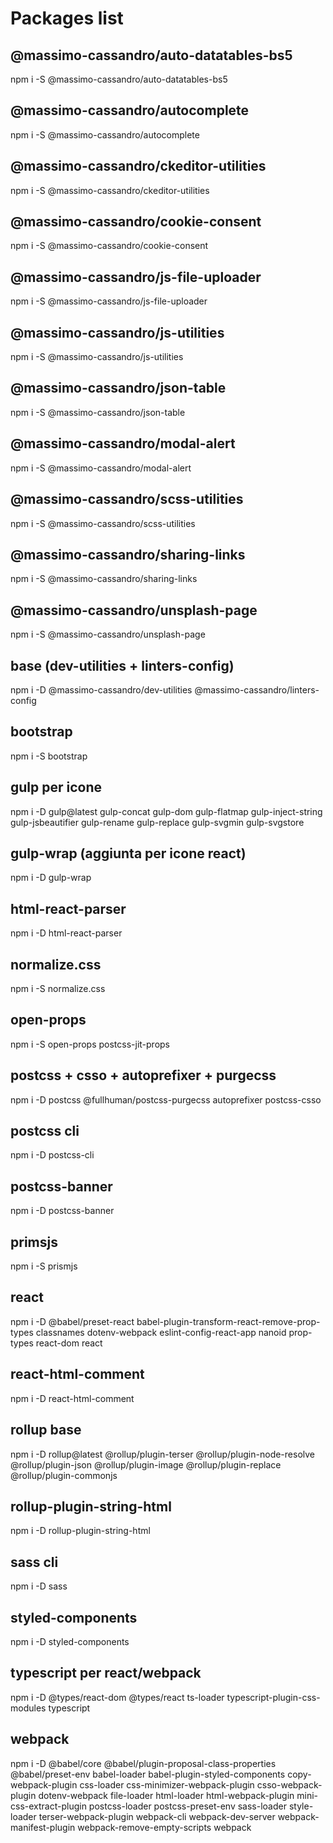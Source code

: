 # Packages list

## @massimo-cassandro/auto-datatables-bs5
npm i -S @massimo-cassandro/auto-datatables-bs5

## @massimo-cassandro/autocomplete
npm i -S @massimo-cassandro/autocomplete

## @massimo-cassandro/ckeditor-utilities
npm i -S @massimo-cassandro/ckeditor-utilities

## @massimo-cassandro/cookie-consent
npm i -S @massimo-cassandro/cookie-consent

## @massimo-cassandro/js-file-uploader
npm i -S @massimo-cassandro/js-file-uploader

## @massimo-cassandro/js-utilities
npm i -S @massimo-cassandro/js-utilities

## @massimo-cassandro/json-table
npm i -S @massimo-cassandro/json-table

## @massimo-cassandro/modal-alert
npm i -S @massimo-cassandro/modal-alert

## @massimo-cassandro/scss-utilities
npm i -S @massimo-cassandro/scss-utilities

## @massimo-cassandro/sharing-links
npm i -S @massimo-cassandro/sharing-links

## @massimo-cassandro/unsplash-page
npm i -S @massimo-cassandro/unsplash-page

## base (dev-utilities + linters-config)
npm i -D @massimo-cassandro/dev-utilities @massimo-cassandro/linters-config

## bootstrap
npm i -S bootstrap

## gulp per icone
npm i -D gulp@latest gulp-concat gulp-dom gulp-flatmap gulp-inject-string gulp-jsbeautifier gulp-rename gulp-replace gulp-svgmin gulp-svgstore

## gulp-wrap (aggiunta per icone react)
npm i -D gulp-wrap

## html-react-parser
npm i -D html-react-parser

## normalize.css
npm i -S normalize.css

## open-props
npm i -S open-props postcss-jit-props

## postcss + csso + autoprefixer + purgecss
npm i -D postcss @fullhuman/postcss-purgecss autoprefixer postcss-csso

## postcss cli
npm i -D postcss-cli

## postcss-banner
npm i -D postcss-banner

## primsjs
npm i -S prismjs

## react
npm i -D @babel/preset-react babel-plugin-transform-react-remove-prop-types classnames dotenv-webpack eslint-config-react-app nanoid prop-types react-dom react

## react-html-comment
npm i -D react-html-comment

## rollup base
npm i -D rollup@latest @rollup/plugin-terser @rollup/plugin-node-resolve @rollup/plugin-json @rollup/plugin-image @rollup/plugin-replace @rollup/plugin-commonjs

## rollup-plugin-string-html
npm i -D rollup-plugin-string-html

## sass cli
npm i -D sass

## styled-components
npm i -D styled-components

## typescript per react/webpack
npm i -D @types/react-dom @types/react ts-loader typescript-plugin-css-modules typescript

## webpack
npm i -D @babel/core @babel/plugin-proposal-class-properties @babel/preset-env babel-loader babel-plugin-styled-components copy-webpack-plugin css-loader css-minimizer-webpack-plugin csso-webpack-plugin dotenv-webpack file-loader html-loader html-webpack-plugin mini-css-extract-plugin postcss-loader postcss-preset-env sass-loader style-loader terser-webpack-plugin webpack-cli webpack-dev-server webpack-manifest-plugin webpack-remove-empty-scripts webpack

